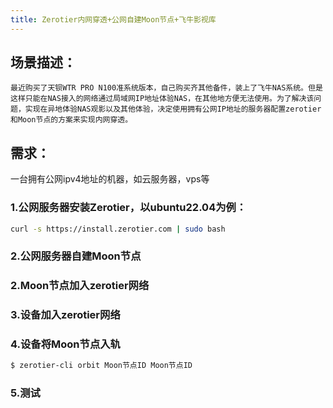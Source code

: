 ```yaml
---
title: Zerotier内网穿透+公网自建Moon节点+飞牛影视库
---
```

## 场景描述：
    最近购买了天钡WTR PRO N100准系统版本，自己购买齐其他备件，装上了飞牛NAS系统。但是这样只能在NAS接入的网络通过局域网IP地址体验NAS，在其他地方便无法使用。为了解决该问题，实现在异地体验NAS观影以及其他体验，决定使用拥有公网IP地址的服务器配置zerotier和Moon节点的方案来实现内网穿透。
## 需求：
一台拥有公网ipv4地址的机器，如云服务器，vps等
### 1.公网服务器安装Zerotier，以ubuntu22.04为例：
``` bash
curl -s https://install.zerotier.com | sudo bash
```
### 2.公网服务器自建Moon节点

### 2.Moon节点加入zerotier网络

### 3.设备加入zerotier网络

### 4.设备将Moon节点入轨
``` bash
$ zerotier-cli orbit Moon节点ID Moon节点ID
```

### 5.测试

